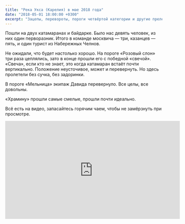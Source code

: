 ```yaml
---
title: "Река Укса (Карелия) в мае 2018 года"
date: "2018-05-01 18:00:00 +0300"
excerpt: "Зацепы, перевороты, пороги четвёртой категории и другие прелести водного похода."
---
```


Пошли на двух катамаранах и байдарке. Было нас девять человек, из них один перворазник. Итого в команде москвича&nbsp;&mdash;
три, казанцев&nbsp;&mdash; пять, и один турист из Набережных Челнов.

Не ожидали, что будет настолько хорошо. На пороге &laquo;Розовый слон&raquo; три раза цеплялись, зато в конце прошли его с победной &laquo;свечой&raquo;.
&laquo;Свеча&raquo;, если кто не знает, это когда катамаран встаёт почти вертикально. Положение неусточивое, может и перевернуть. Но здесь пролетели без сучка,
без задоринки.

В пороге &laquo;Мельница&raquo; экипаж Давида перевернуло. Все целы, все довольны.

&laquo;Храмину&raquo; прошли самые смелые, прошли почти идеально.

Всё есть на видео, запасайтесь горячим чаем, чтобы не замёрзнуть при просмотре.

<div class="video-wrapper">
  <iframe width="560" height="315" src="https://www.youtube.com/embed/FGYCdkR2Oj8" frameborder="0" allow="accelerometer; autoplay; encrypted-media; gyroscope; picture-in-picture" allowfullscreen></iframe>
</div>